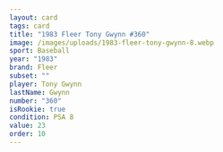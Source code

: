 ```yaml
---
layout: card
tags: card
title: "1983 Fleer Tony Gwynn #360"
image: /images/uploads/1983-fleer-tony-gwynn-8.webp
sport: Baseball
year: "1983"
brand: Fleer
subset: ""
player: Tony Gwynn
lastName: Gwynn
number: "360"
isRookie: true
condition: PSA 8
value: 23
order: 10
---
```

